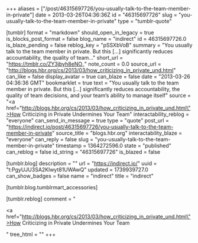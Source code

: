 +++
aliases = ["/post/46315697726/you-usually-talk-to-the-team-member-in-private"]
date = 2013-03-26T04:36:36Z
id = "46315697726"
slug = "you-usually-talk-to-the-team-member-in-private"
type = "tumblr-quote"

[tumblr]
format = "markdown"
should_open_in_legacy = true
is_blocks_post_format = false
blog_name = "indirect"
id = 46315697726.0
is_blaze_pending = false
reblog_key = "pSSXbVoB"
summary = "You usually talk to the team member in private. But this […] significantly reduces accountability, the quality of team..."
short_url = "https://tmblr.co/ZY3jbyh8eNO_"
note_count = 0.0
source_url = "http://blogs.hbr.org/cs/2013/03/how_criticizing_in_private_und.html"
can_like = false
display_avatar = true
can_blaze = false
date = "2013-03-26 04:36:36 GMT"
bookmarklet = true
text = "You usually talk to the team member in private. But this […] significantly reduces accountability, the quality of team decisions, and your team&rsquo;s ability to manage itself"
source = "<a href=\"http://blogs.hbr.org/cs/2013/03/how_criticizing_in_private_und.html\">How Criticizing in Private Undermines Your Team</a>"
interactability_reblog = "everyone"
can_send_in_message = true
type = "quote"
post_url = "https://indirect.io/post/46315697726/you-usually-talk-to-the-team-member-in-private"
source_title = "blogs.hbr.org"
interactability_blaze = "everyone"
can_reply = false
slug = "you-usually-talk-to-the-team-member-in-private"
timestamp = 1364272596.0
state = "published"
can_reblog = false
id_string = "46315697726"
is_blazed = false

[tumblr.blog]
description = ""
url = "https://indirect.io/"
uuid = "t:PgyUJU3SA2Klwyt81UWAwQ"
updated = 1739939727.0
can_show_badges = false
name = "indirect"
title = "indirect"

[tumblr.blog.tumblrmart_accessories]

[tumblr.reblog]
comment = "<p><a href=\"http://blogs.hbr.org/cs/2013/03/how_criticizing_in_private_und.html\">How Criticizing in Private Undermines Your Team</a></p>"
tree_html = ""
+++
